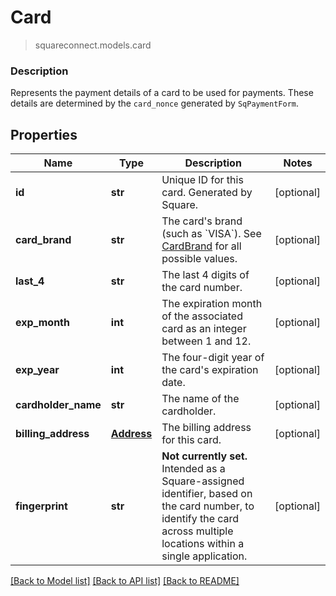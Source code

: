 # Card
> squareconnect.models.card

### Description

Represents the payment details of a card to be used for payments. These details are determined by the `card_nonce` generated by `SqPaymentForm`.

## Properties
Name | Type | Description | Notes
------------ | ------------- | ------------- | -------------
**id** | **str** | Unique ID for this card. Generated by Square. | [optional] 
**card_brand** | **str** | The card&#39;s brand (such as &#x60;VISA&#x60;). See [CardBrand](#type-cardbrand) for all possible values. | [optional] 
**last_4** | **str** | The last 4 digits of the card number. | [optional] 
**exp_month** | **int** | The expiration month of the associated card as an integer between 1 and 12. | [optional] 
**exp_year** | **int** | The four-digit year of the card&#39;s expiration date. | [optional] 
**cardholder_name** | **str** | The name of the cardholder. | [optional] 
**billing_address** | [**Address**](Address.md) | The billing address for this card. | [optional] 
**fingerprint** | **str** | __Not currently set.__ Intended as a Square-assigned identifier, based  on the card number, to identify the card across multiple locations within a single application. | [optional] 

[[Back to Model list]](../README.md#documentation-for-models) [[Back to API list]](../README.md#documentation-for-api-endpoints) [[Back to README]](../README.md)


